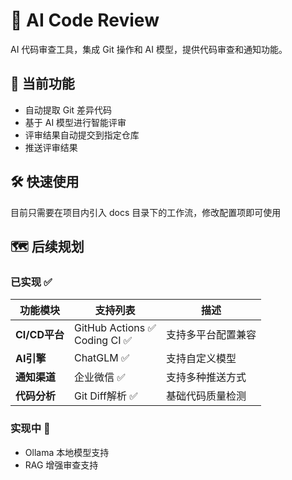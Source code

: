 # 🤖 AI Code Review

AI 代码审查工具，集成 Git 操作和 AI 模型，提供代码审查和通知功能。

## 🚀 当前功能

- 自动提取 Git 差异代码
- 基于 AI 模型进行智能评审
- 评审结果自动提交到指定仓库
- 推送评审结果

## 🛠️ 快速使用

目前只需要在项目内引入 docs 目录下的工作流，修改配置项即可使用

## 🗺️ 后续规划

### 已实现 ✅

| 功能模块        | 支持列表                          | 描述                     |
|-----------------|----------------------------------|------------------------------|
| **CI/CD平台**   | GitHub Actions ✅ <br> Coding CI ✅ | 支持多平台配置兼容        |
| **AI引擎**      | ChatGLM ✅                       | 支持自定义模型               |
| **通知渠道**    | 企业微信 ✅                        | 支持多种推送方式            |
| **代码分析**    | Git Diff解析 ✅                   | 基础代码质量检测             |

### 实现中 🚧

- Ollama 本地模型支持
- RAG 增强审查支持


